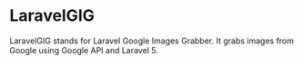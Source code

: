 # LaravelGIG
LaravelGIG stands for Laravel Google Images Grabber. It grabs images from Google using Google API and Laravel 5.
